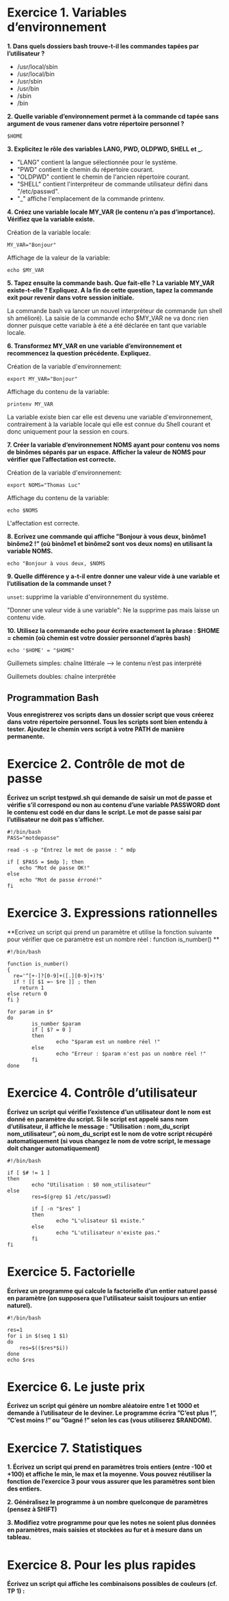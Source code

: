 # Exercice 1. Variables d’environnement

**1. Dans quels dossiers bash trouve-t-il les commandes tapées par l’utilisateur ?**

* /usr/local/sbin
* /usr/local/bin
* /usr/sbin
* /usr/bin
* /sbin
* /bin 

**2. Quelle variable d’environnement permet à la commande cd tapée sans argument de vous ramener dans votre répertoire personnel ?**

`$HOME`

**3. Explicitez le rôle des variables LANG, PWD, OLDPWD, SHELL et _.**

*	"LANG" contient la langue sélectionnée pour le système.
*	"PWD" contient le chemin du répertoire courant.
*	"OLDPWD" contient le chemin de l'ancien répertoire courant.
*	"SHELL" contient l'interpréteur de commande utilisateur défini dans "/etc/passwd".
*	"_" affiche l'emplacement de la commande printenv.

**4. Créez une variable locale MY_VAR (le contenu n’a pas d’importance). Vérifiez que la variable existe.**

Création de la variable locale:

`MY_VAR="Bonjour"`

Affichage de la valeur de la variable:

`echo $MY_VAR`

**5. Tapez ensuite la commande bash. Que fait-elle ? La variable MY_VAR existe-t-elle ? Expliquez. A la fin de cette question, tapez la commande exit pour revenir dans votre session initiale.**

La commande bash va lancer un nouvel interpréteur de commande (un shell sh amélioré).
La saisie de la commande echo $MY_VAR ne va donc rien donner puisque cette variable à été a été déclarée en tant que variable locale.

**6. Transformez MY_VAR en une variable d’environnement et recommencez la question précédente. Expliquez.**

Création de la variable d'environnement:

`export MY_VAR="Bonjour"`

Affichage du contenu de la variable:

`printenv MY_VAR`

La variable existe bien car elle est devenu une variable d'environnement, contrairement à la variable locale qui elle est connue du Shell courant et donc uniquement pour la session en cours.

**7. Créer la variable d’environnement NOMS ayant pour contenu vos noms de binômes séparés par un espace. Afficher la valeur de NOMS pour vérifier que l’affectation est correcte.**

Création de la variable d'environnement:

`export NOMS="Thomas Luc"`

Affichage du contenu de la variable:

`echo $NOMS`

L'affectation est correcte.

**8. Ecrivez une commande qui affiche ”Bonjour à vous deux, binôme1 binôme2 !” (où binôme1 et binôme2 sont vos deux noms) en utilisant la variable NOMS.**

`echo "Bonjour à vous deux, $NOMS`

**9. Quelle différence y a-t-il entre donner une valeur vide à une variable et l’utilisation de la commande unset ?**

`unset`: supprime la variable d'environnement du système.

"Donner une valeur vide à une variable": Ne la supprime pas mais laisse un contenu vide.

**10. Utilisez la commande echo pour écrire exactement la phrase : $HOME = chemin (où chemin est votre dossier personnel d’après bash)**

`echo '$HOME' = "$HOME"`

Guillemets simples: chaîne littérale --> le contenu n’est pas interprété

Guillemets doubles: chaîne interprétée

## Programmation Bash

**Vous enregistrerez vos scripts dans un dossier script que vous créerez dans votre répertoire personnel.
Tous les scripts sont bien entendu à tester.
Ajoutez le chemin vers script à votre PATH de manière permanente.**

# Exercice 2. Contrôle de mot de passe

**Écrivez un script testpwd.sh qui demande de saisir un mot de passe et vérifie s’il correspond ou non au contenu d’une variable PASSWORD dont le contenu est codé en dur dans le script. Le mot de passe saisi par l’utilisateur ne doit pas s’afficher.**

```
#!/bin/bash
PASS="motdepasse"

read -s -p "Entrez le mot de passe : " mdp

if [ $PASS = $mdp ]; then
	echo "Mot de passe OK!"
else 
	echo "Mot de passe érroné!"
fi
```

# Exercice 3. Expressions rationnelles

**Ecrivez un script qui prend un paramètre et utilise la fonction suivante pour vérifier que ce paramètre est un nombre réel :
function is_number()
**
```
#!/bin/bash
  
function is_number()
{
  re='^[+-]?[0-9]+([.][0-9]+)?$'
  if ! [[ $1 =~ $re ]] ; then
    return 1
else return 0
fi }

for param in $*
do
        is_number $param
        if [ $? = 0 ]
        then
                echo "$param est un nombre réel !"
        else
                echo "Erreur : $param n'est pas un nombre réel !"
        fi
done
```


# Exercice 4. Contrôle d’utilisateur

**Écrivez un script qui vérifie l’existence d’un utilisateur dont le nom est donné en paramètre du script. Si le script est appelé sans nom d’utilisateur, il affiche le message : ”Utilisation : nom_du_script nom_utilisateur”, où nom_du_script est le nom de votre script récupéré automatiquement (si vous changez le nom de votre script, le message doit changer automatiquement)**

```
#!/bin/bash
  
if [ $# != 1 ]
then
        echo "Utilisation : $0 nom_utilisateur"
else
        res=$(grep $1 /etc/passwd)

        if [ -n "$res" ]
        then
                echo "L'ulisateur $1 existe."
        else
                echo "L'utilisateur n'existe pas."
        fi
fi
```
# Exercice 5. Factorielle

**Écrivez un programme qui calcule la factorielle d’un entier naturel passé en paramètre (on supposera que l’utilisateur saisit toujours un entier naturel).**

```
#!/bin/bash

res=1
for i in $(seq 1 $1)
do
	res=$(($res*$i))
done
echo $res
```
# Exercice 6. Le juste prix

**Écrivez un script qui génère un nombre aléatoire entre 1 et 1000 et demande à l’utilisateur de le deviner. Le programme écrira ”C’est plus !”, ”C’est moins !” ou ”Gagné !” selon les cas (vous utiliserez $RANDOM).**

# Exercice 7. Statistiques

**1. Écrivez un script qui prend en paramètres trois entiers (entre -100 et +100) et affiche le min, le max et la moyenne. Vous pouvez réutiliser la fonction de l’exercice 3 pour vous assurer que les paramètres sont bien des entiers.**

**2. Généralisez le programme à un nombre quelconque de paramètres (pensez à SHIFT)**

**3. Modifiez votre programme pour que les notes ne soient plus données en paramètres, mais saisies et stockées au fur et à mesure dans un tableau.**

# Exercice 8. Pour les plus rapides

**Écrivez un script qui affiche les combinaisons possibles de couleurs (cf. TP 1) :**

